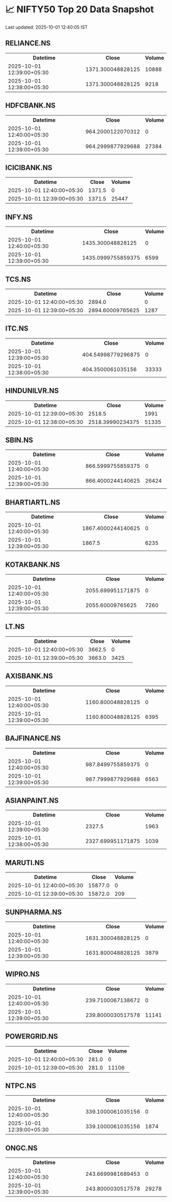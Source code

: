 # 📈 NIFTY50 Top 20 Data Snapshot

Last updated: 2025-10-01 12:40:05 IST

## RELIANCE.NS

<table>
  <tr><th>Datetime</th><th>Close</th><th>Volume</th></tr>
  <tr><td>2025-10-01 12:39:00+05:30</td><td>1371.300048828125</td><td>10888</td></tr>
  <tr><td>2025-10-01 12:38:00+05:30</td><td>1371.300048828125</td><td>9218</td></tr>
</table>

## HDFCBANK.NS

<table>
  <tr><th>Datetime</th><th>Close</th><th>Volume</th></tr>
  <tr><td>2025-10-01 12:40:00+05:30</td><td>964.2000122070312</td><td>0</td></tr>
  <tr><td>2025-10-01 12:39:00+05:30</td><td>964.2999877929688</td><td>27384</td></tr>
</table>

## ICICIBANK.NS

<table>
  <tr><th>Datetime</th><th>Close</th><th>Volume</th></tr>
  <tr><td>2025-10-01 12:40:00+05:30</td><td>1371.5</td><td>0</td></tr>
  <tr><td>2025-10-01 12:39:00+05:30</td><td>1371.5</td><td>25447</td></tr>
</table>

## INFY.NS

<table>
  <tr><th>Datetime</th><th>Close</th><th>Volume</th></tr>
  <tr><td>2025-10-01 12:40:00+05:30</td><td>1435.300048828125</td><td>0</td></tr>
  <tr><td>2025-10-01 12:39:00+05:30</td><td>1435.0999755859375</td><td>6599</td></tr>
</table>

## TCS.NS

<table>
  <tr><th>Datetime</th><th>Close</th><th>Volume</th></tr>
  <tr><td>2025-10-01 12:40:00+05:30</td><td>2894.0</td><td>0</td></tr>
  <tr><td>2025-10-01 12:39:00+05:30</td><td>2894.60009765625</td><td>1287</td></tr>
</table>

## ITC.NS

<table>
  <tr><th>Datetime</th><th>Close</th><th>Volume</th></tr>
  <tr><td>2025-10-01 12:39:00+05:30</td><td>404.54998779296875</td><td>0</td></tr>
  <tr><td>2025-10-01 12:38:00+05:30</td><td>404.3500061035156</td><td>33333</td></tr>
</table>

## HINDUNILVR.NS

<table>
  <tr><th>Datetime</th><th>Close</th><th>Volume</th></tr>
  <tr><td>2025-10-01 12:39:00+05:30</td><td>2518.5</td><td>1991</td></tr>
  <tr><td>2025-10-01 12:38:00+05:30</td><td>2518.39990234375</td><td>51335</td></tr>
</table>

## SBIN.NS

<table>
  <tr><th>Datetime</th><th>Close</th><th>Volume</th></tr>
  <tr><td>2025-10-01 12:40:00+05:30</td><td>866.5999755859375</td><td>0</td></tr>
  <tr><td>2025-10-01 12:39:00+05:30</td><td>866.4000244140625</td><td>26424</td></tr>
</table>

## BHARTIARTL.NS

<table>
  <tr><th>Datetime</th><th>Close</th><th>Volume</th></tr>
  <tr><td>2025-10-01 12:40:00+05:30</td><td>1867.4000244140625</td><td>0</td></tr>
  <tr><td>2025-10-01 12:39:00+05:30</td><td>1867.5</td><td>6235</td></tr>
</table>

## KOTAKBANK.NS

<table>
  <tr><th>Datetime</th><th>Close</th><th>Volume</th></tr>
  <tr><td>2025-10-01 12:40:00+05:30</td><td>2055.699951171875</td><td>0</td></tr>
  <tr><td>2025-10-01 12:39:00+05:30</td><td>2055.60009765625</td><td>7260</td></tr>
</table>

## LT.NS

<table>
  <tr><th>Datetime</th><th>Close</th><th>Volume</th></tr>
  <tr><td>2025-10-01 12:40:00+05:30</td><td>3662.5</td><td>0</td></tr>
  <tr><td>2025-10-01 12:39:00+05:30</td><td>3663.0</td><td>3425</td></tr>
</table>

## AXISBANK.NS

<table>
  <tr><th>Datetime</th><th>Close</th><th>Volume</th></tr>
  <tr><td>2025-10-01 12:40:00+05:30</td><td>1160.800048828125</td><td>0</td></tr>
  <tr><td>2025-10-01 12:39:00+05:30</td><td>1160.800048828125</td><td>6395</td></tr>
</table>

## BAJFINANCE.NS

<table>
  <tr><th>Datetime</th><th>Close</th><th>Volume</th></tr>
  <tr><td>2025-10-01 12:40:00+05:30</td><td>987.8499755859375</td><td>0</td></tr>
  <tr><td>2025-10-01 12:39:00+05:30</td><td>987.7999877929688</td><td>6563</td></tr>
</table>

## ASIANPAINT.NS

<table>
  <tr><th>Datetime</th><th>Close</th><th>Volume</th></tr>
  <tr><td>2025-10-01 12:39:00+05:30</td><td>2327.5</td><td>1963</td></tr>
  <tr><td>2025-10-01 12:38:00+05:30</td><td>2327.699951171875</td><td>1039</td></tr>
</table>

## MARUTI.NS

<table>
  <tr><th>Datetime</th><th>Close</th><th>Volume</th></tr>
  <tr><td>2025-10-01 12:40:00+05:30</td><td>15877.0</td><td>0</td></tr>
  <tr><td>2025-10-01 12:39:00+05:30</td><td>15872.0</td><td>209</td></tr>
</table>

## SUNPHARMA.NS

<table>
  <tr><th>Datetime</th><th>Close</th><th>Volume</th></tr>
  <tr><td>2025-10-01 12:40:00+05:30</td><td>1631.300048828125</td><td>0</td></tr>
  <tr><td>2025-10-01 12:39:00+05:30</td><td>1631.800048828125</td><td>3879</td></tr>
</table>

## WIPRO.NS

<table>
  <tr><th>Datetime</th><th>Close</th><th>Volume</th></tr>
  <tr><td>2025-10-01 12:40:00+05:30</td><td>239.7100067138672</td><td>0</td></tr>
  <tr><td>2025-10-01 12:39:00+05:30</td><td>239.8000030517578</td><td>11141</td></tr>
</table>

## POWERGRID.NS

<table>
  <tr><th>Datetime</th><th>Close</th><th>Volume</th></tr>
  <tr><td>2025-10-01 12:40:00+05:30</td><td>281.0</td><td>0</td></tr>
  <tr><td>2025-10-01 12:39:00+05:30</td><td>281.0</td><td>11106</td></tr>
</table>

## NTPC.NS

<table>
  <tr><th>Datetime</th><th>Close</th><th>Volume</th></tr>
  <tr><td>2025-10-01 12:40:00+05:30</td><td>339.1000061035156</td><td>0</td></tr>
  <tr><td>2025-10-01 12:39:00+05:30</td><td>339.1000061035156</td><td>1874</td></tr>
</table>

## ONGC.NS

<table>
  <tr><th>Datetime</th><th>Close</th><th>Volume</th></tr>
  <tr><td>2025-10-01 12:40:00+05:30</td><td>243.6699981689453</td><td>0</td></tr>
  <tr><td>2025-10-01 12:39:00+05:30</td><td>243.8000030517578</td><td>29278</td></tr>
</table>

